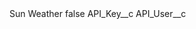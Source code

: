 <?xml version="1.0" encoding="UTF-8"?>
<CustomMetadata xmlns="http://soap.sforce.com/2006/04/metadata" xmlns:xsi="http://www.w3.org/2001/XMLSchema-instance" xmlns:xsd="http://www.w3.org/2001/XMLSchema">
    <label>Sun Weather</label>
    <protected>false</protected>
    <values>
        <field>API_Key__c</field>
        <value xsi:type="xsd:string"></value>
    </values>
    <values>
        <field>API_User__c</field>
        <value xsi:nil="true"/>
    </values>
</CustomMetadata>

<!--
Copyright 2017 IBM Corp.

Licensed under the Apache License, Version 2.0 (the "License");
you may not use this file except in compliance with the License.
You may obtain a copy of the License at
http://www.apache.org/licenses/LICENSE-2.0
-->